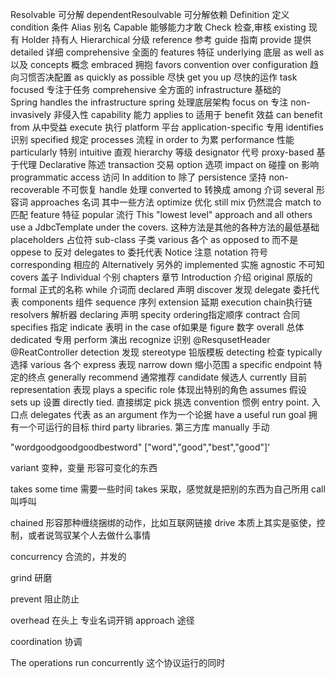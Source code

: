 Resolvable 可分解 dependentResoulvable 可分解依赖
Definition 定义
condition 条件
Alias 别名
Capable 能够能力才敢
Check 检查,审核
existing 现有
Holder 持有人
Hierarchical 分级
reference  参考
guide 指南
provide 提供
detailed 详细
comprehensive 全面的
features 特征
underlying 底层
as well as 以及
concepts 概念
embraced 拥抱
favors convention over configuration 趋向习惯否决配置
as quickly as possible 尽快
get you up 尽快的运作
task focused 专注于任务
comprehensive  全方面的
infrastructure 基础的  
Spring handles the infrastructure spring 处理底层架构
focus on 专注
non-invasively 非侵入性
capability  能力
applies to 适用于
benefit 效益 can benefit from  从中受益
execute  执行
platform 平台
application-specific 专用
identifies  识别
specified  规定
processes 流程
in order to 为累
performance 性能
particularly 特别
intuitive 直观
hierarchy 等级
designator 代号
proxy-based 基于代理
Declarative 陈述
transaction 交易
option  选项
impact on  碰撞 on 影响
programmatic 
access 访问
In addition to 除了
persistence  坚持
non-recoverable 不可恢复
handle 处理
converted to 转换成
among 介词 several 形容词 approaches 名词 其中一些方法
optimize 优化
still mix 仍然混合
match to 匹配
feature 特征
popular 流行
This "lowest level" approach and all others use a JdbcTemplate under the covers. 这种方法是其他的各种方法的最低基础
placeholders 占位符
sub-class 子类
various 各个
as opposed to 而不是
oppese to 反对
delegates to 委托代表
Notice 注意
notation 符号
corresponding 相应的
Alternatively 另外的
implemented 实施
agnostic 不可知
covers 盖子
Individual 个别
chapters 章节
Introduction 介绍
original 原版的
formal 正式的名称
while 介词而
declared 声明
discover 发现
delegate 委托代表
components 组件
sequence 序列
extension 延期
execution chain执行链
resolvers 解析器
declaring 声明
specity ordering指定顺序
contract 合同
specifies 指定
indicate 表明
in the case of如果是
figure 数字
overall 总体
dedicated 专用
perform  演出
recognize 识别
@ResqusetHeader
@ReatController
detection 发现
stereotype 铅版模板
detecting 检查
typically 选择
various 各个
express 表现
narrow down 缩小范围
a specific endpoint 特定的终点
generally recommend 通常推荐
candidate  候选人
currently 目前
representation 表现
plays a specific role 体现出特别的角色
assumes 假设
sets up 设置
directly tied. 直接绑定
pick 挑选
convention 惯例
entry point. 入口点
delegates 代表
as an argument 作为一个论据
have a useful run goal  拥有一个可运行的目标
third party libraries.  第三方库
manually 手动


"wordgoodgoodgoodbestword"
["word","good","best","good"]'

variant 变种，变量  形容可变化的东西

takes some time 需要一些时间
takes  采取，感觉就是把别的东西为自己所用
call 叫呼叫

chained 形容那种缠绕捆绑的动作，比如互联网链接
drive 本质上其实是驱使，控制，或者说驾驭某个人去做什么事情

concurrency 合流的，并发的

grind 研磨

prevent 阻止防止

overhead 在头上  专业名词开销
approach 途径

coordination 协调

The operations run concurrently 这个协议运行的同时